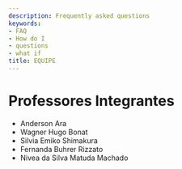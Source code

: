 ```yaml
---
description: Frequently asked questions
keywords:
- FAQ
- How do I
- questions
- what if
title: EQUIPE
---
```


# Professores Integrantes

* Anderson Ara
* Wagner Hugo Bonat
* Silvia Emiko Shimakura
* Fernanda Buhrer Rizzato
* Nivea da Silva Matuda Machado

